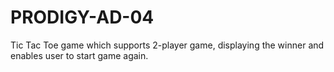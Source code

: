 # PRODIGY-AD-04
Tic Tac Toe game which supports 2-player game, displaying the winner and enables user to start game again.
